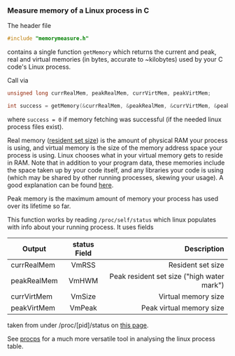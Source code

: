 ### Measure memory of a Linux process in C

The header file

```C
#include "memorymeasure.h"
```
contains a single function `getMemory` which returns the current and peak, 
real and virtual memories (in bytes, accurate to ~kilobytes) used by your C code's Linux process.

Call via
```C
unsigned long currRealMem, peakRealMem, currVirtMem, peakVirtMem;

int success = getMemory(&currRealMem, &peakRealMem, &currVirtMem, &peakVirtMem);
```
where `success = 0` if memory fetching was successful (if the needed linux process files exist).

Real memory ([resident set size](https://en.wikipedia.org/wiki/Resident_set_size)) 
is the amount of physical RAM your process is using, and virtual memory is the size of 
the memory address space your process is using. Linux chooses what in your virtual memory gets to
reside in RAM. Note that in addition to your program data, these memories include the space taken up by your code itself, and any libraries your code 
is using (which may be shared by other running processes, skewing your usage). A good explanation can
be found [here](https://superuser.com/questions/618687/why-do-programs-on-linux-kernel-use-so-much-more-vmem-than-resident-memory).

Peak memory is the maximum amount of memory your process has used over its lifetime so far.

This function works by reading `/proc/self/status` which linux populates with info about your running process.
It uses fields

| Output      | status Field  | Description  |
| ------------|:-------------:| -----:       |
| currRealMem | VmRSS  | Resident set size |
| peakRealMem | VmHWM  | Peak resident set size ("high water mark") |
| currVirtMem | VmSize | Virtual memory size |
| peakVirtMem | VmPeak | Peak virtual memory size |

taken from under /proc/[pid]/status on [this page](https://linux.die.net/man/5/proc).

See [procps](https://gitlab.com/procps-ng/procps) for a much more versatile tool in analysing the linux process table.
